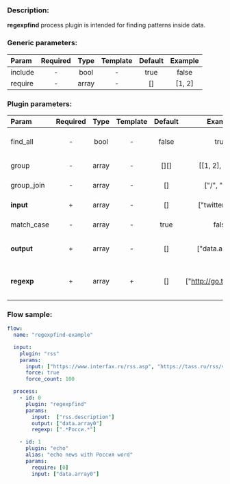 ### Description:

**regexpfind** process plugin is intended for finding patterns inside
data.


### Generic parameters:

| Param   | Required | Type  | Template | Default | Example |
|:--------|:--------:|:-----:|:--------:|:-------:|:-------:|
| include |    -     | bool  |    -     |  true   |  false  |
| require |    -     | array |    -     |   []    | [1, 2]  |


### Plugin parameters:

| Param      | Required | Type  | Template | Default |         Example          | Description                                                                 |
|:-----------|:--------:|:-----:|:--------:|:-------:|:------------------------:|:----------------------------------------------------------------------------|
| find_all   |    -     | bool  |    -     |  false  |           true           | Patterns must be found in all selected [DataItem](../../concept.md) fields. |
| group      |    -     | array |    -     |  [][]   |     [[1, 2], [3, 1]]     | Specific groups inside regexps.                                             |
| group_join |    -     | array |    -     |   []    |       ["/", "^^^"]       | Join matched groups with string.                                            |
| **input**  |    +     | array |    -     |   []    |     ["twitter.text"]     | List of [DataItem](../../concept.md) fields with data.                      |
| match_case |    -     | array |    -     |  true   |          false           | Case sensitive/insensitive.                                                 |
| **output** |    +     | array |    -     |   []    |     ["data.array0"]      | List of target [DataItem](../../concept.md) fields. Must be array.          |
| **regexp** |    +     | array |    +     |   []    | ["http://go.tass.ru/.*"] | List of config templates/raw regexps for searching.                         |

### Flow sample:

```yaml
flow:
  name: "regexpfind-example"

  input:
    plugin: "rss"
    params:
      input: ["https://www.interfax.ru/rss.asp", "https://tass.ru/rss/v2.xml"]
      force: true
      force_count: 100

  process:
    - id: 0
      plugin: "regexpfind"
      params:
        input:  ["rss.description"]
        output: ["data.array0"]
        regexp: [".*Росси.*"]

    - id: 1
      plugin: "echo"
      alias: "echo news with Россия word"
      params:
        require: [0]
        input: ["data.array0"]
```
